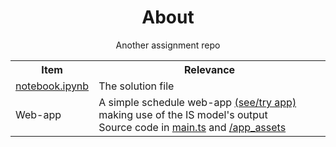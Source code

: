 <h1 align=center>About</h1><p align=center>Another assignment repo</p>

<table align=center>
  <tr><th>Item</th><th>Relevance</th></tr>
  <tr><td><a href=notebook.ipynb>notebook.ipynb</a></td><td>The solution file</td></tr>
  <tr><td>Web-app</td><td>A simple schedule web-app <a href=https://csp-scheduling.deno.dev/>(see/try app)</a> making use of the IS model's output<br />Source code in <a href=main.ts>main.ts</a> and <a href=/app_assets>/app_assets</a></tr>
</table>
